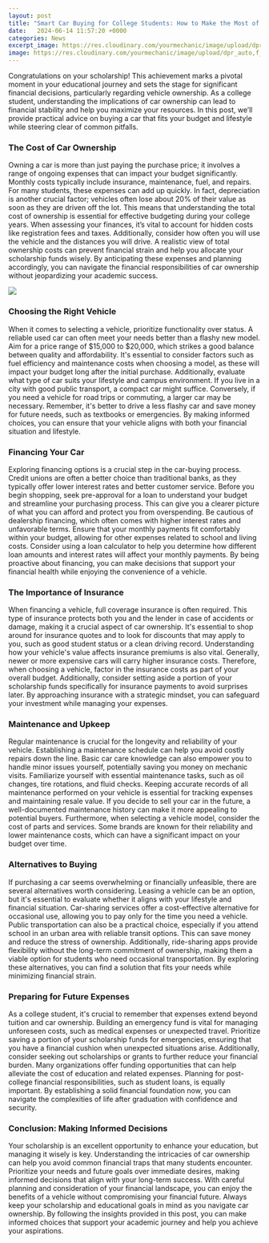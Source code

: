 ```yaml
---
layout: post
title: "Smart Car Buying for College Students: How to Make the Most of Your Scholarship"
date:   2024-06-14 11:57:20 +0000
categories: News
excerpt_image: https://res.cloudinary.com/yourmechanic/image/upload/dpr_auto,f_auto,q_auto/v1/article_images/College_Car_Buying
image: https://res.cloudinary.com/yourmechanic/image/upload/dpr_auto,f_auto,q_auto/v1/article_images/College_Car_Buying
---
```


Congratulations on your scholarship! This achievement marks a pivotal moment in your educational journey and sets the stage for significant financial decisions, particularly regarding vehicle ownership. As a college student, understanding the implications of car ownership can lead to financial stability and help you maximize your resources. In this post, we’ll provide practical advice on buying a car that fits your budget and lifestyle while steering clear of common pitfalls.
### The Cost of Car Ownership
Owning a car is more than just paying the purchase price; it involves a range of ongoing expenses that can impact your budget significantly. Monthly costs typically include insurance, maintenance, fuel, and repairs. For many students, these expenses can add up quickly. In fact, depreciation is another crucial factor; vehicles often lose about 20% of their value as soon as they are driven off the lot. This means that understanding the total cost of ownership is essential for effective budgeting during your college years.
When assessing your finances, it’s vital to account for hidden costs like registration fees and taxes. Additionally, consider how often you will use the vehicle and the distances you will drive. A realistic view of total ownership costs can prevent financial strain and help you allocate your scholarship funds wisely. By anticipating these expenses and planning accordingly, you can navigate the financial responsibilities of car ownership without jeopardizing your academic success.

![](https://res.cloudinary.com/yourmechanic/image/upload/dpr_auto,f_auto,q_auto/v1/article_images/College_Car_Buying)
### Choosing the Right Vehicle
When it comes to selecting a vehicle, prioritize functionality over status. A reliable used car can often meet your needs better than a flashy new model. Aim for a price range of $15,000 to $20,000, which strikes a good balance between quality and affordability. It's essential to consider factors such as fuel efficiency and maintenance costs when choosing a model, as these will impact your budget long after the initial purchase.
Additionally, evaluate what type of car suits your lifestyle and campus environment. If you live in a city with good public transport, a compact car might suffice. Conversely, if you need a vehicle for road trips or commuting, a larger car may be necessary. Remember, it's better to drive a less flashy car and save money for future needs, such as textbooks or emergencies. By making informed choices, you can ensure that your vehicle aligns with both your financial situation and lifestyle.
### Financing Your Car
Exploring financing options is a crucial step in the car-buying process. Credit unions are often a better choice than traditional banks, as they typically offer lower interest rates and better customer service. Before you begin shopping, seek pre-approval for a loan to understand your budget and streamline your purchasing process. This can give you a clearer picture of what you can afford and protect you from overspending.
Be cautious of dealership financing, which often comes with higher interest rates and unfavorable terms. Ensure that your monthly payments fit comfortably within your budget, allowing for other expenses related to school and living costs. Consider using a loan calculator to help you determine how different loan amounts and interest rates will affect your monthly payments. By being proactive about financing, you can make decisions that support your financial health while enjoying the convenience of a vehicle.
### The Importance of Insurance
When financing a vehicle, full coverage insurance is often required. This type of insurance protects both you and the lender in case of accidents or damage, making it a crucial aspect of car ownership. It's essential to shop around for insurance quotes and to look for discounts that may apply to you, such as good student status or a clean driving record.
Understanding how your vehicle's value affects insurance premiums is also vital. Generally, newer or more expensive cars will carry higher insurance costs. Therefore, when choosing a vehicle, factor in the insurance costs as part of your overall budget. Additionally, consider setting aside a portion of your scholarship funds specifically for insurance payments to avoid surprises later. By approaching insurance with a strategic mindset, you can safeguard your investment while managing your expenses.
### Maintenance and Upkeep
Regular maintenance is crucial for the longevity and reliability of your vehicle. Establishing a maintenance schedule can help you avoid costly repairs down the line. Basic car care knowledge can also empower you to handle minor issues yourself, potentially saving you money on mechanic visits. Familiarize yourself with essential maintenance tasks, such as oil changes, tire rotations, and fluid checks.
Keeping accurate records of all maintenance performed on your vehicle is essential for tracking expenses and maintaining resale value. If you decide to sell your car in the future, a well-documented maintenance history can make it more appealing to potential buyers. Furthermore, when selecting a vehicle model, consider the cost of parts and services. Some brands are known for their reliability and lower maintenance costs, which can have a significant impact on your budget over time.
### Alternatives to Buying
If purchasing a car seems overwhelming or financially unfeasible, there are several alternatives worth considering. Leasing a vehicle can be an option, but it's essential to evaluate whether it aligns with your lifestyle and financial situation. Car-sharing services offer a cost-effective alternative for occasional use, allowing you to pay only for the time you need a vehicle.
Public transportation can also be a practical choice, especially if you attend school in an urban area with reliable transit options. This can save money and reduce the stress of ownership. Additionally, ride-sharing apps provide flexibility without the long-term commitment of ownership, making them a viable option for students who need occasional transportation. By exploring these alternatives, you can find a solution that fits your needs while minimizing financial strain.
### Preparing for Future Expenses
As a college student, it's crucial to remember that expenses extend beyond tuition and car ownership. Building an emergency fund is vital for managing unforeseen costs, such as medical expenses or unexpected travel. Prioritize saving a portion of your scholarship funds for emergencies, ensuring that you have a financial cushion when unexpected situations arise.
Additionally, consider seeking out scholarships or grants to further reduce your financial burden. Many organizations offer funding opportunities that can help alleviate the cost of education and related expenses. Planning for post-college financial responsibilities, such as student loans, is equally important. By establishing a solid financial foundation now, you can navigate the complexities of life after graduation with confidence and security.
### Conclusion: Making Informed Decisions
Your scholarship is an excellent opportunity to enhance your education, but managing it wisely is key. Understanding the intricacies of car ownership can help you avoid common financial traps that many students encounter. Prioritize your needs and future goals over immediate desires, making informed decisions that align with your long-term success.
With careful planning and consideration of your financial landscape, you can enjoy the benefits of a vehicle without compromising your financial future. Always keep your scholarship and educational goals in mind as you navigate car ownership. By following the insights provided in this post, you can make informed choices that support your academic journey and help you achieve your aspirations.
